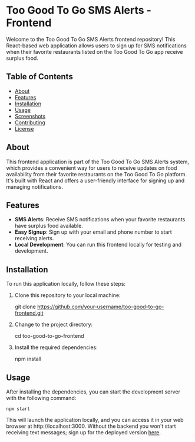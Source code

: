 # Too Good To Go SMS Alerts - Frontend


Welcome to the Too Good To Go SMS Alerts frontend repository! This React-based web application allows users to sign up for SMS notifications when their favorite restaurants listed on the Too Good To Go app receive surplus food.

## Table of Contents

- [About](#about)
- [Features](#features)
- [Installation](#installation)
- [Usage](#usage)
- [Screenshots](#screenshots)
- [Contributing](#contributing)
- [License](#license)


## About

This frontend application is part of the Too Good To Go SMS Alerts system, which provides a convenient way for users to receive updates on food availability from their favorite restaurants on the Too Good To Go platform. It's built with React and offers a user-friendly interface for signing up and managing notifications.


## Features

- **SMS Alerts**: Receive SMS notifications when your favorite restaurants have surplus food available.
- **Easy Signup**: Sign up with your email and phone number to start receiving alerts.
- **Local Development**: You can run this frontend locally for testing and development.


## Installation

To run this application locally, follow these steps:

1. Clone this repository to your local machine:
   
     git clone https://github.com/your-username/too-good-to-go-frontend.git
   
2. Change to the project directory:
   
     cd too-good-to-go-frontend
   
3. Install the required dependencies:
   
     npm install

   

## Usage

After installing the dependencies, you can start the development server with the following command:

    npm start
    
This will launch the application locally, and you can access it in your web browser at http://localhost:3000.  Without the backend you won't start receiving text messages; sign up for the deployed version [here](https://too-good-frontend.vercel.app/).


